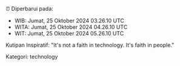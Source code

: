 ⏰ Diperbarui pada:
- WIB: Jumat, 25 Oktober 2024 03.26.10 UTC
- WITA: Jumat, 25 Oktober 2024 04.26.10 UTC
- WIT: Jumat, 25 Oktober 2024 05.26.10 UTC

Kutipan Inspiratif:
"It's not a faith in technology. It's faith in people."


Kategori: technology

